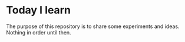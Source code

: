 # Today I learn


The purpose of this repository is to share some experiments and ideas. Nothing in order until then.
